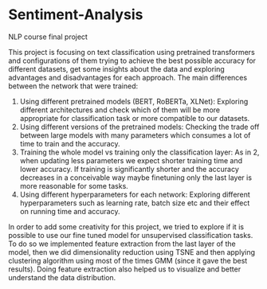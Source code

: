 # Sentiment-Analysis
NLP course final project

This project is focusing on text classification using pretrained transformers and configurations of them trying to achieve the best possible accuracy
for different datasets, get some insights about the data and exploring advantages and disadvantages for each approach.
The main differences between the network that were trained:
1. Using different pretrained models (BERT, RoBERTa, XLNet): Exploring different architectures and check which of them will be more appropriate for classification task or more compatible to our datasets.
2. Using different versions of the pretrained models: Checking the trade off between large models with many parameters which consumes a lot of time to train and the accuracy.
3. Training the whole model vs training only the classification layer: As in 2, when updating less parameters we expect shorter training time and lower accuracy. If training is significantly shorter and the accuracy decreases in a conceivable way maybe finetuning only the last layer is more reasonable for some tasks.
4. Using different hyperparameters for each network: Exploring different hyperparameters such as learning rate, batch size etc and their effect on running time and accuracy.

In order to add some creativity for this project, we tried to explore if it is possible to use our fine tuned model for unsupervised classification tasks.
To do so we implemented feature extraction from the last layer of the model, then we did dimensionality reduction using TSNE and then applying clustering algorithm using most of the times GMM (since it gave the best results).
Doing feature extraction also helped us to visualize and better understand the data distribution.
